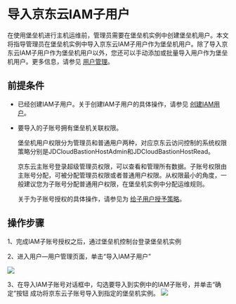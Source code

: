 # 导入京东云IAM子用户
在使用堡垒机进行主机运维前，管理员需要在堡垒机实例中创建堡垒机用户。本文将指导管理员在堡垒机实例中导入京东云IAM子用户作为堡垒机用户。除了导入京东云IAM子用户作为堡垒机用户以外，您还可以手动添加或批量导入用户作为堡垒机用户。更多信息，请参见 [用户管理](../Operation-Guide/Administrator/Users/Users.md)。

## 前提条件
* 已经创建IAM子用户。关于创建IAM子用户的具体操作，请参见 [创建IAM用户](../../IAM/Identity-Management/Sub-User.md)。
* 要导入的子账号拥有堡垒机关联权限。

  堡垒机用户权限分为管理员和普通用户两种，对应京东云访问控制的系统权限策略分别是JDCloudBastionHostAdmin和JDCloudBastionHostRead。
  
  京东云主账号登录超级管理员权限，可以查看和管理所有数据。子账号权限由主账号分配，可被分配管理员权限或者普通用户权限。从权限最小的角度，一般建议您为子账号分配普通用户权限，在堡垒机实例中分配运维规则。

  关于为子账号授权的具体操作，请参见为 [给子用户授予策略](../../IAM/Identity-Management/Sub-User.md)。

## 操作步骤

1、完成IAM子账号授权之后，通过堡垒机控制台登录堡垒机实例

2、进入用户—用户管理页面，单击“导入IAM子用户”

![](/image/Bastion/import-iam.png) 

3、在导入IAM子账号对话框中，勾选要导入到实例中的IAM子账号，并单击“确定”按钮
成功将京东云子账号导入到指定的堡垒机实例。
![](/image/Bastion/import-iam1.png) 

